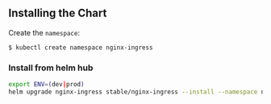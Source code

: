 ## Installing the Chart

Create the `namespace`:

```console
$ kubectl create namespace nginx-ingress
```

### Install from helm hub

```bash
export ENV=(dev|prod)
helm upgrade nginx-ingress stable/nginx-ingress --install --namespace nginx-ingress -f $ENV.values.yaml
```
